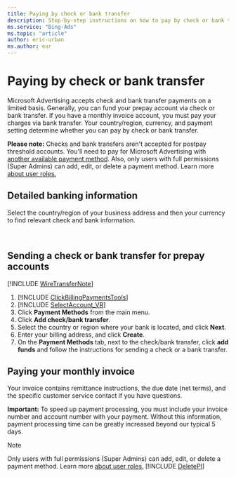 ```yaml
---
title: Paying by check or bank transfer
description: Step-by-step instructions on how to pay by check or bank transfer.
ms.service: "Bing-Ads"
ms.topic: "article"
author: eric-urban
ms.author: eur
---
```


# Paying by check or bank transfer

Microsoft Advertising accepts check and bank transfer payments on a limited basis. Generally, you can fund your prepay account via check or bank transfer. If you have a monthly invoice account, you must pay your charges via bank transfer. Your country/region, currency, and payment setting determine whether you can pay by check or bank transfer.

**Please note:** Checks and bank transfers aren't accepted for postpay threshold accounts. You'll need to pay for Microsoft Advertising with [another available payment method](./hlp_BA_CONC_PaymentMethodsV2.md). Also, only users with full permissions (Super Admins) can add, edit, or delete a payment method. Learn more [about user roles.](./hlp_BA_CONC_SSUserRoles.md)

## Detailed banking information
Select the country/region of your business address and then your currency to find relevant check and bank information.

&nbsp;

## Sending a check or bank transfer for prepay accounts
[!INCLUDE [WireTransferNote](WireTransferNote)]

1. [!INCLUDE [ClickBillingPaymentsTools](./includes/ClickBillingPaymentsTools.md)]
1. [!INCLUDE [SelectAccount_VR](./includes/SelectAccount_VR.md)]
1. Click **Payment Methods** from the main menu.
1. Click **Add check/bank transfer**.
1. Select the country or region where your bank is located, and click **Next**.
1. Enter your billing address, and click **Create**.
1. On the **Payment Methods** tab, next to the check/bank transfer, click **add funds** and follow the instructions for sending a check or a bank transfer.

## Paying your monthly invoice
Your invoice contains remittance instructions, the due date (net terms), and the specific customer service contact if you have questions.

**Important:**  To speed up payment processing, you must include your invoice number and account number with your payment. Without this information, payment processing time can be greatly increased beyond our typical 5 days.

 
> [!NOTE]
> Only users with full permissions (Super Admins) can add, edit, or delete a payment method. Learn more [about user roles.](./hlp_BA_CONC_SSUserRoles.md)
> [!INCLUDE [DeletePI](./includes/DeletePI.md)]


